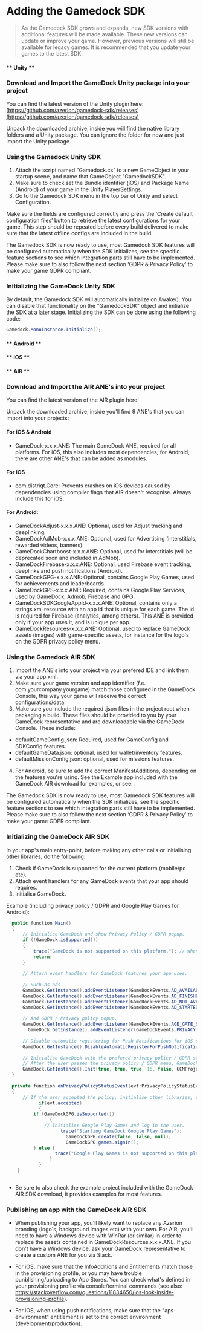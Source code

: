 # Adding the Gamedock SDK

> As the Gamedock SDK grows and expands, new SDK versions with additional features will be made available. These new versions can update or improve your game. However, previous versions will still be available for legacy games. It is recommended that you update your games to the latest SDK.

<!-- tabs:start -->

#### ** Unity **

### Download and Import the GameDock Unity package into your project

You can find the latest version of the Unity plugin here: [https://github.com/azerion/gamedock-sdk/releases](https://github.com/azerion/gamedock-sdk/releases)

Unpack the downloaded archive, inside you will find the native library folders and a Unity package. You can ignore the folder for now and just import the Unity package.

### Using the Gamedock Unity SDK

1. Attach the script named “Gamedock.cs” to a new GameObject in your startup scene, and name that GameObject "GamedockSDK".
2. Make sure to check set the Bundle identifier (iOS) and Package Name (Android) of your game in the Unity PlayerSettings.
3. Go to the Gamedock SDK menu in the top bar of Unity and select Configuration.

Make sure the fields are configured correctly and press the ‘Create default configuration files’ button to retrieve the latest configurations for your game. This step should be repeated before every build delivered to make sure that the latest offline configs are included in the build.

The Gamedock SDK is now ready to use, most Gamedock SDK features will be configured automatically when the SDK initializes, see the specific feature sections to see which integration parts still have to be implemented. Please make sure to also follow the next section ‘GDPR & Privacy Policy’ to make your game GDPR compliant.

### Initializing the GameDock Unity SDK

By default, the Gamedock SDK will automatically initialize on Awake(). You can disable that functionality on the "GamedockSDK" object and initialize the SDK at a later stage. Initializing the SDK can be done using the following code:

~~~C#
Gamedock.MonoInstance.Initialize();
~~~

#### ** Android **



#### ** iOS **



#### ** AIR **

### Download and Import the AIR ANE's into your project

You can find the latest version of the AIR plugin here: <url to be added>

Unpack the downloaded archive, inside you'll find 9 ANE's that you can import into your projects:

#### For iOS & Android
- GameDock-x.x.x.ANE: The main GameDock ANE, required for all platforms. For iOS, this also includes most dependencies, for Android, there are other ANE's that can be added as modules. 

#### For iOS
- com.distriqt.Core: Prevents crashes on iOS devices caused by dependencies using compiler flags that AIR doesn't recognise. Always include this for iOS.

#### For Android:
- GameDockAdjust-x.x.x.ANE: Optional, used for Adjust tracking and deeplinking.
- GameDockAdMob-x.x.x.ANE: Optional, used for Advertising (interstitials, rewarded videos, banners).
- GameDockChartboost-x.x.x.ANE: Optional, used for interstitials (will be deprecated soon and included in AdMob).
- GameDockFirebase-x.x.x.ANE: Optional, used Firebase event tracking, deeplinks and push notifications (Android).
- GameDockGPG-x.x.x.ANE: Optional, contains Google Play Games, used for achievements and leaderboards.
- GameDockGPS-x.x.x.ANE: Required, contains Google Play Services, used by GameDock, Admob, Firebase and GPG.
- GameDockSDKGoogleAppId-x.x.x.ANE: Optional, contains only a strings.xml resource with an app id that is unique for each game. The id is required for Firebase (analytics, among others). This ANE is provided only if your app uses it, and is unique per app.
- GameDockResources-x.x.x.ANE: Optional, used to replace GameDock assets (images) with game-specific assets, for instance for the logo's on the GDPR privacy policy menu.

### Using the Gamedock AIR SDK

1. Import the ANE's into your project via your prefered IDE and link them via your app.xml.
2. Make sure your game version and app identifier (f.e. com.yourcompany.yourgame) match those configured in the GameDock Console, this way your game will receive the correct configurations/data.
3. Make sure you include the required .json files in the project root when packaging a build. These files should be provided to you by your GameDock representative and are downloadable via the GameDock Console.
These include:
- defaultGameConfig.json: Required, used for GameConfig and SDKConfig features.
- defaultGameData.json: optional, used for wallet/inventory features.
- defaultMissionConfig.json: optional, used for missions features. 
4. For Android, be sure to add the correct ManifestAdditions, depending on the features you're using. See the Example app included with the GameDock AIR download for examples, or see: <url to be added>.

The Gamedock SDK is now ready to use, most Gamedock SDK features will be configured automatically when the SDK initializes, see the specific feature sections to see which integration parts still have to be implemented. Please make sure to also follow the next section ‘GDPR & Privacy Policy’ to make your game GDPR compliant.

### Initializing the GameDock AIR SDK

In your app's main entry-point, before making any other calls or initialising other libraries, do the following:
1. Check if GameDock is supported for the current platform (mobile/pc etc).
2. Attach event handlers for any GameDock events that your app should requires.
3. Initialise GameDock.

Example (including privacy policy / GDPR and Google Play Games for Android):
~~~C#
  public function Main()
  {
      // Initialise GameDock and show Privacy Policy / GDPR popup.
      if (!GameDock.isSupported())
      {
          trace("GameDock is not supported on this platform."); // When not Android or iOS
          return;
      }
  
      // Attach event handlers for GameDock features your app uses.
  
      // Such as ads
      GameDock.GetInstance().addEventListener(GameDockEvents.AD_AVAILABLE, onAdAvailableEvent);
      GameDock.GetInstance().addEventListener(GameDockEvents.AD_FINISHED, onAdFinishedEvent);
      GameDock.GetInstance().addEventListener(GameDockEvents.AD_NOT_AVAILABLE, onAdNotAvailableEvent);
      GameDock.GetInstance().addEventListener(GameDockEvents.AD_STARTED, onAdStartedEvent);
	
      // And GDPR / Privacy policy popup.
      GameDock.GetInstance().addEventListener(GameDockEvents.AGE_GATE_STATUS, onAgeGateStatusEvent);
	    GameDock.GetInstance().addEventListener(GameDockEvents.PRIVACY_POLICY_STATUS, onPrivacyPolicyStatusEvent);
  
      // Disable automatic registering for Push Notifications for iOS so users don't get a pop-up.
      GameDock.GetInstance().DisableAutomaticRegisterForPushNotificationsiOS();
  
      // Initialise GameDock with the prefered privacy policy / GDPR settings. 
      // After the user passes the privacy policy / GDPR menu, GameDock will start requesting/processing data and firing events.
      GameDock.GetInstance().Init(true, true, true, 16, false, GCMProjectId);
  }
  
  private function onPrivacyPolicyStatusEvent(evt:PrivacyPolicyStatusEvent) : void
  {
      // If the user accepted the policy, initialise other libraries, such as Google Play Games.
			if(evt.accepted)
			{
          if (GameDockGPG.isSupported())
			    {
              // Initialise Google Play Games and log in the user.
			        trace("Starting GameDock Google Play Games");
		    		  GameDockGPG.create(false, false, null);
    				  GameDockGPG.games.signIn();
          } else {
		          trace("Google Play Games is not supported on this platform (not Android!)");
			    }      
			}
	}
  
~~~

* Be sure to also check the example project included with the GameDock AIR SDK download, it provides examples for most features.

### Publishing an app with the GameDock AIR SDK

- When publishing your app, you'll likely want to replace any Azerion branding (logo's, background images etc) with your own. For AIR, you'll need to have a Windows device with WinRar (or similar) in order to replace the assets contained in  GameDockResources.x.x.x.ANE. If you don't have a Windows device, ask your GameDock representative to create a custom ANE for you via Slack. 

- For iOS, make sure that the InfoAdditions and Entitlements match those in the provisioning profile, or you may have trouble punblishing/uploading to App Stores. You can check what's defined in your provisioning profile via console/terminal commands (see also: https://stackoverflow.com/questions/11834650/ios-look-inside-provisioning-profile).

- For iOS, when using push notifications, make sure that the "aps-environment" entitlement is set to the correct environment (development/production).

<!-- tabs:end -->
